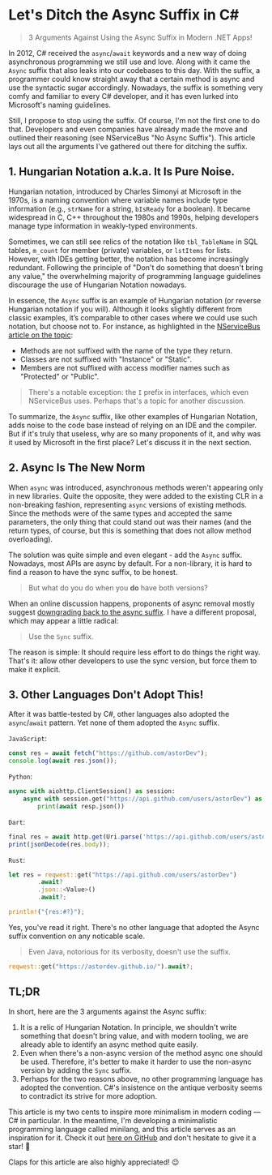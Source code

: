 # Let's Ditch the Async Suffix in C#

> 3 Arguments Against Using the Async Suffix in Modern .NET Apps!

In 2012, C# received the `async`/`await` keywords and a new way of doing asynchronous programming we still use and love. Along with it came the `Async` suffix that also leaks into our codebases to this day. With the suffix, a programmer could know straight away that a certain method is async and use the syntactic sugar accordingly. Nowadays, the suffix is something very comfy and familiar to every C# developer, and it has even lurked into Microsoft's naming guidelines.

Still, I propose to stop using the suffix. Of course, I'm not the first one to do that. Developers and even companies have already made the move and outlined their reasoning (see NServiceBus "No Async Suffix"). This article lays out all the arguments I've gathered out there for ditching the suffix.

## 1. Hungarian Notation a.k.a. It Is Pure Noise.

Hungarian notation, introduced by Charles Simonyi at Microsoft in the 1970s, is a naming convention where variable names include type information (e.g., `strName` for a string, `bIsReady` for a boolean). It became widespread in C, C++ throughout the 1980s and 1990s, helping developers manage type information in weakly-typed environments. 

Sometimes, we can still see relics of the notation like `tbl_TableName` in SQL tables, `m_count` for member (private) variables, or `lstItems` for lists. However, with IDEs getting better, the notation has become increasingly redundant. Following the principle of "Don't do something that doesn't bring any value," the overwhelming majority of programming language guidelines discourage the use of Hungarian Notation nowadays.

In essence, the `Async` suffix is an example of Hungarian notation (or reverse Hungarian notation if you will). Although it looks slightly different from classic examples, it’s comparable to other cases where we could use such notation, but choose not to. For instance, as highlighted in the [NServiceBus article on the topic](https://docs.particular.net/nservicebus/upgrades/5to6/async-suffix#reason-for-no-async-suffix-nservicebus-apis-do-not-follow-hungarian-notation):

- Methods are not suffixed with the name of the type they return.
- Classes are not suffixed with "Instance" or "Static".
- Members are not suffixed with access modifier names such as "Protected" or "Public".

> There's a notable exception: the `I` prefix in interfaces, which even NServiceBus uses. Perhaps that's a topic for another discussion.

To summarize, the `Async` suffix, like other examples of Hungarian Notation, adds noise to the code base instead of relying on an IDE and the compiler. But if it's truly that useless, why are so many proponents of it, and why was it used by Microsoft in the first place? Let's discuss it in the next section.

## 2. Async Is The New Norm

When `async` was introduced, asynchronous methods weren't appearing only in new libraries. Quite the opposite, they were added to the existing CLR in a non-breaking fashion, representing `async` versions of existing methods. Since the methods were of the same types and accepted the same parameters, the only thing that could stand out was their names (and the return types, of course, but this is something that does not allow method overloading). 

The solution was quite simple and even elegant - add the `Async` suffix. Nowadays, most APIs are async by default. For a non-library, it is hard to find a reason to have the sync suffix, to be honest.

> But what do you do when you **do** have both versions?

When an online discussion happens, proponents of async removal mostly suggest [downgrading back to the async suffix](https://www.reddit.com/r/dotnet/comments/10zpxst/comment/j84l6am/?utm_source=share&utm_medium=web3x&utm_name=web3xcss&utm_term=1&utm_content=share_button). I have a different proposal, which may appear a little radical: 

> Use the `Sync` suffix. 

The reason is simple: It should require less effort to do things the right way. That's it: allow other developers to use the sync version, but force them to make it explicit.

## 3. Other Languages Don't Adopt This!

After it was battle-tested by C#, other languages also adopted the `async`/`await` pattern. Yet none of them adopted the `Async` suffix. 

`JavaScript`:

```js
const res = await fetch("https://github.com/astorDev");
console.log(await res.json());
```

`Python`:

```py
async with aiohttp.ClientSession() as session:
    async with session.get("https://api.github.com/users/astorDev") as resp:
        print(await resp.json())
```

`Dart`:

```js
final res = await http.get(Uri.parse('https://api.github.com/users/astorDev'));
print(jsonDecode(res.body));
```

`Rust`:

```rust
let res = reqwest::get("https://api.github.com/users/astorDev")
        .await?
        .json::<Value>()
        .await?;

println!("{res:#?}");
```

Yes, you've read it right. There's no other language that adopted the Async suffix convention on any noticable scale. 

> Even Java, notorious for its verbosity, doesn't use the suffix.

```rust
reqwest::get("https://astordev.github.io/").await?;
```

## TL;DR

In short, here are the 3 arguments against the Async suffix:

1. It is a relic of Hungarian Notation. In principle, we shouldn't write something that doesn't bring value, and with modern tooling, we are already able to identify an async method quite easily.
2. Even when there's a non-async version of the method async one should be used. Therefore, it's better to make it harder to use the non-async version by adding the `Sync` suffix.
3. Perhaps for the two reasons above, no other programming language has adopted the convention. C#'s insistence on the antique verbosity seems to contradict its strive for more adoption.

This article is my two cents to inspire more minimalism in modern coding — C# in particular. In the meantime, I'm developing a minimalistic programming language called minilang, and this article serves as an inspiration for it. Check it out [here on GitHub](https://github.com/astorDev/minilang) and don't hesitate to give it a star! 🌟

Claps for this article are also highly appreciated! 😉
